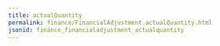```yaml
---
title: actualQuantity
permalink: finance/FinancialAdjustment.actualQuantity.html
jsonid: finance_financialadjustment_actualquantity
---
```

